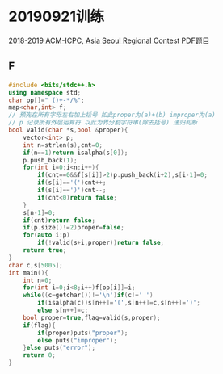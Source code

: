 # 20190921训练
[2018-2019 ACM-ICPC, Asia Seoul Regional Contest](http://codeforces.com/gym/101987)
[PDF题目](_v_attachments/20190922104645259_21061/problemset-2018.pdf)
## F
```cpp
#include <bits/stdc++.h>
using namespace std;
char op[]=" ()+-*/%";
map<char,int> f;
// 预先在所有字母左右加上括号 如此proper为(a)+(b) improper为(a)
// p 记录所有外层运算符 以此为界分割字符串(除去括号) 递归判断
bool valid(char *s,bool &proper){
	vector<int> p;
	int n=strlen(s),cnt=0;
	if(n==1)return isalpha(s[0]);
	p.push_back(1);
	for(int i=0;i<n;i++){
		if(cnt==0&&f[s[i]]>2)p.push_back(i+2),s[i-1]=0;
		if(s[i]=='(')cnt++;
		if(s[i]==')')cnt--;
		if(cnt<0)return false;
	}
	s[n-1]=0;
	if(cnt)return false;
	if(p.size()!=2)proper=false;
	for(auto i:p)
		if(!valid(s+i,proper))return false;
	return true;
}
char c,s[5005];
int main(){
	int n=0;
	for(int i=0;i<8;i++)f[op[i]]=i;
	while((c=getchar())!='\n')if(c!=' ')
		if(isalpha(c))s[n++]='(',s[n++]=c,s[n++]=')';
		else s[n++]=c;
	bool proper=true,flag=valid(s,proper);
	if(flag){
		if(proper)puts("proper");
		else puts("improper");
	}else puts("error");
	return 0;
}
```